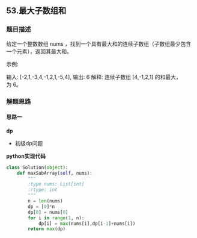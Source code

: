 ## 53.最大子数组和
### 题目描述
给定一个整数数组 nums ，找到一个具有最大和的连续子数组（子数组最少包含一个元素），返回其最大和。

示例:

输入: [-2,1,-3,4,-1,2,1,-5,4],
输出: 6
解释: 连续子数组 [4,-1,2,1] 的和最大，为 6。


### 解题思路
#### 思路一
**dp**
- 初级dp问题


**python实现代码**
```python
class Solution(object):
    def maxSubArray(self, nums):
        """
        :type nums: List[int]
        :rtype: int
        """
        n = len(nums)
        dp = [0]*n
        dp[0] = nums[0]
        for i in range(1, n):
            dp[i] = max(nums[i],dp[i-1]+nums[i])
        return max(dp)
```

